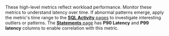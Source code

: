 These high-level metrics reflect workload performance. Monitor these metrics to understand latency over time. If abnormal patterns emerge, apply the metric's time range to the <a href="https://www.cockroachlabs.com/docs/stable/monitoring-and-alerting#sql-activity-pages"><b>SQL Activity</b> pages</a> to investigate interesting outliers or patterns. The <a href="https://www.cockroachlabs.com/docs/cockroachcloud/statements-page"><b>Statements</b> page</a> has <b>P90 Latency</b> and <b>P99 latency</b> columns to enable correlation with this metric.